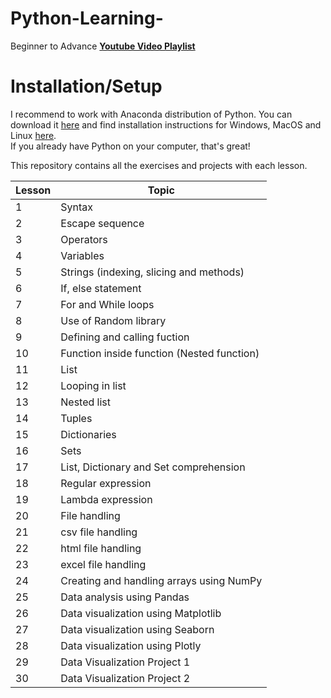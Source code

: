 # Python-Learning-
Beginner to Advance  **[Youtube Video Playlist](https://youtube.com/playlist?list=PLTGhgT17e9K6gNqrFrJ9OlaiUfuJfmPtU)**

# Installation/Setup

I recommend to work with Anaconda distribution of Python. You can download it [here](https://www.anaconda.com/products/individual) and find installation instructions for Windows, MacOS and Linux [here](https://docs.anaconda.com/anaconda/install/). <br>
If you already have Python on your computer, that's great! 

This repository contains all the exercises and projects with each lesson.


| Lesson | Topic |
|--------|---------------------------------------------------------------------------|
|  1  | Syntax |
|  2  | Escape sequence  |
|  3  | Operators    |
|  4  | Variables |
|  5  | Strings (indexing, slicing and methods)  |
|  6  | If, else statement  |
|  7  | For and While loops |
|  8  | Use of Random library  |
|  9  | Defining and calling fuction |
| 10  | Function inside function (Nested function)  |
| 11  | List  |
| 12  | Looping in list  | 
| 13  | Nested list   |
| 14  | Tuples |
| 15  | Dictionaries |
| 16  | Sets  |
| 17  | List, Dictionary and Set comprehension |
| 18  | Regular expression |
| 19  | Lambda expression  |
| 20  | File handling |
| 21  | csv file handling |
| 22 | html file handling |
| 23 | excel file handling |
| 24 | Creating and handling arrays using NumPy |
| 25 | Data analysis using Pandas |
| 26 | Data visualization using Matplotlib |
| 27 | Data visualization using Seaborn |
| 28 | Data visualization using Plotly |
| 29 | Data Visualization Project 1 |
| 30 | Data Visualization Project 2 |
